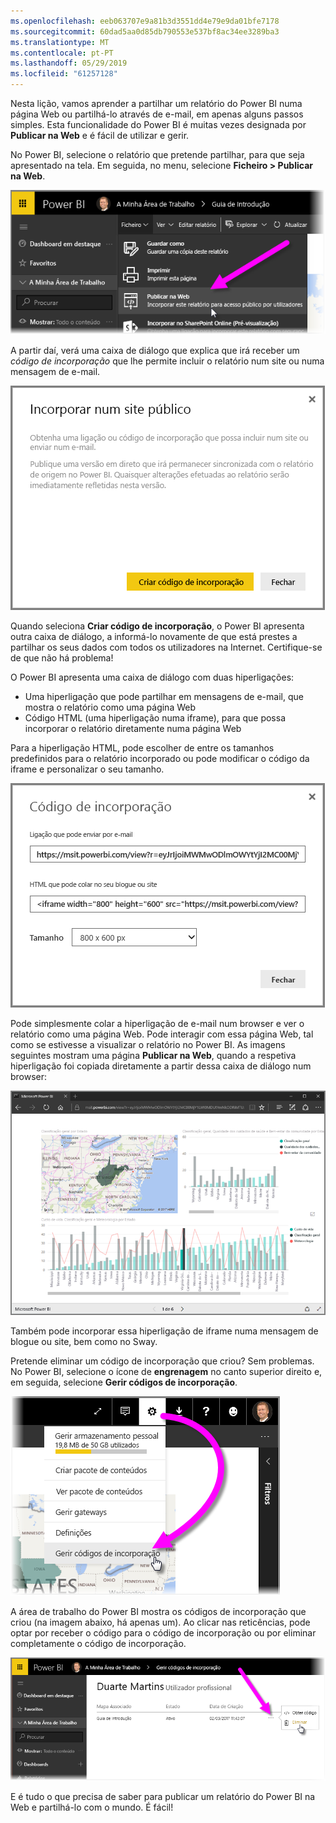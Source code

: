 ```yaml
---
ms.openlocfilehash: eeb063707e9a81b3d3551dd4e79e9da01bfe7178
ms.sourcegitcommit: 60dad5aa0d85db790553e537bf8ac34ee3289ba3
ms.translationtype: MT
ms.contentlocale: pt-PT
ms.lasthandoff: 05/29/2019
ms.locfileid: "61257128"
---
```

Nesta lição, vamos aprender a partilhar um relatório do Power BI numa página Web ou partilhá-lo através de e-mail, em apenas alguns passos simples. Esta funcionalidade do Power BI é muitas vezes designada por **Publicar na Web** e é fácil de utilizar e gerir.

No Power BI, selecione o relatório que pretende partilhar, para que seja apresentado na tela. Em seguida, no menu, selecione **Ficheiro > Publicar na Web**.

![](media/6-6-publish-to-web/6-6_1a.png)

A partir daí, verá uma caixa de diálogo que explica que irá receber um *código de incorporação* que lhe permite incluir o relatório num site ou numa mensagem de e-mail.

![](media/6-6-publish-to-web/6-6_2.png)

Quando seleciona **Criar código de incorporação**, o Power BI apresenta outra caixa de diálogo, a informá-lo novamente de que está prestes a partilhar os seus dados com todos os utilizadores na Internet. Certifique-se de que não há problema!

O Power BI apresenta uma caixa de diálogo com duas hiperligações:

* Uma hiperligação que pode partilhar em mensagens de e-mail, que mostra o relatório como uma página Web
* Código HTML (uma hiperligação numa iframe), para que possa incorporar o relatório diretamente numa página Web

Para a hiperligação HTML, pode escolher de entre os tamanhos predefinidos para o relatório incorporado ou pode modificar o código da iframe e personalizar o seu tamanho.

![](media/6-6-publish-to-web/6-6_3.png)

Pode simplesmente colar a hiperligação de e-mail num browser e ver o relatório como uma página Web. Pode interagir com essa página Web, tal como se estivesse a visualizar o relatório no Power BI. As imagens seguintes mostram uma página **Publicar na Web**, quando a respetiva hiperligação foi copiada diretamente a partir dessa caixa de diálogo num browser:

![](media/6-6-publish-to-web/6-6_4.png)

Também pode incorporar essa hiperligação de iframe numa mensagem de blogue ou site, bem como no Sway.

Pretende eliminar um código de incorporação que criou? Sem problemas. No Power BI, selecione o ícone de **engrenagem** no canto superior direito e, em seguida, selecione **Gerir códigos de incorporação**.

![](media/6-6-publish-to-web/6-6_5.png)

A área de trabalho do Power BI mostra os códigos de incorporação que criou (na imagem abaixo, há apenas um). Ao clicar nas reticências, pode optar por receber o código para o código de incorporação ou por eliminar completamente o código de incorporação.

![](media/6-6-publish-to-web/6-6_6.png)

E é tudo o que precisa de saber para publicar um relatório do Power BI na Web e partilhá-lo com o mundo. É fácil!

